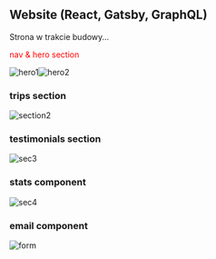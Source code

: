 ## Website (React, Gatsby, GraphQL) 

Strona w trakcie budowy...

<span style="color:red">nav & hero section</span>

![hero1](https://user-images.githubusercontent.com/66250856/99909625-f7b88800-2ce9-11eb-8431-117aa5129ec8.png)![hero2](https://user-images.githubusercontent.com/66250856/99909626-f7b88800-2ce9-11eb-93f4-fac8263ea843.png)

### trips section
![section2](https://user-images.githubusercontent.com/66250856/99909629-fb4c0f00-2ce9-11eb-992a-f356ef443baa.png)

### testimonials section
![sec3](https://user-images.githubusercontent.com/66250856/99909633-043ce080-2cea-11eb-984b-f209f790d894.png)

### stats component
![sec4](https://user-images.githubusercontent.com/66250856/99909634-0606a400-2cea-11eb-94d4-0d9912c1de3c.png)

### email component
![form](https://user-images.githubusercontent.com/66250856/99909636-0868fe00-2cea-11eb-90ae-a97deca70f5f.png)

